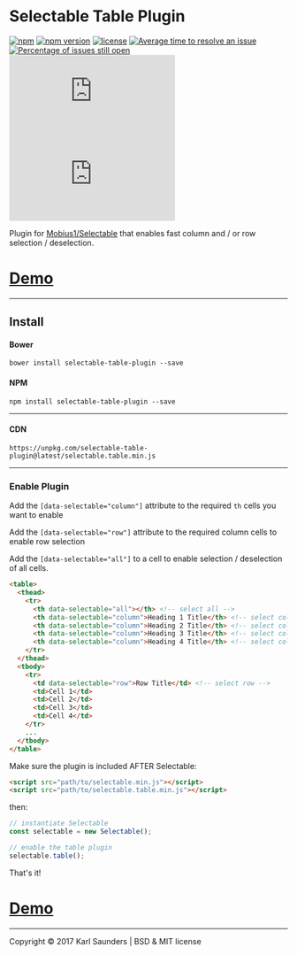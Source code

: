 # Selectable Table Plugin
[![npm](https://img.shields.io/npm/dt/selectable-table-plugin.svg)](https://www.npmjs.com/package/selectable-table-plugin)
[![npm version](https://badge.fury.io/js/selectable-table-plugin.svg)](https://badge.fury.io/js/selectable-table-plugin)
[![license](https://img.shields.io/github/license/mashape/apistatus.svg)](https://github.com/Mobius1/Selectable-Table-Plugin/blob/master/LICENSE)
[![Average time to resolve an issue](http://isitmaintained.com/badge/resolution/Mobius1/Selectable-Table-Plugin.svg)](http://isitmaintained.com/project/Mobius1/Selectable-Table-Plugin "Average time to resolve an issue")
[![Percentage of issues still open](http://isitmaintained.com/badge/open/Mobius1/Selectable-Table-Plugin.svg)](http://isitmaintained.com/project/Mobius1/Selectable-Table-Plugin "Percentage of issues still open")
![](http://img.badgesize.io/Mobius1/Selectable-Table-Plugin/master/selectable.table.min.js)
![](http://img.badgesize.io/Mobius1/Selectable-Table-Plugin/master/selectable.table.min.js?compression=gzip&label=gzipped)

 Plugin for [Mobius1/Selectable](https://github.com/Mobius1/Selectable) that enables fast column and / or row selection / deselection.

 # [Demo](https://s.codepen.io/Mobius1/debug/XxBQOa/yokZEWDmzaeA)

---

## Install

#### Bower
```
bower install selectable-table-plugin --save
```

#### NPM
```
npm install selectable-table-plugin --save
```

---


#### CDN

```
https://unpkg.com/selectable-table-plugin@latest/selectable.table.min.js
```
---

 ### Enable Plugin
 
 Add the `[data-selectable="column"]` attribute to the required `th` cells you want to enable

 Add the `[data-selectable="row"]` attribute to the required column cells to enable row selection

 Add the `[data-selectable="all"]` to a cell to enable selection / deselection of all cells.
 
 
  ```html
  <table>
    <thead>
      <tr>
        <th data-selectable="all"></th> <!-- select all -->
        <th data-selectable="column">Heading 1 Title</th> <!-- select column -->
        <th data-selectable="column">Heading 2 Title</th> <!-- select column -->
        <th data-selectable="column">Heading 3 Title</th> <!-- select column -->
        <th data-selectable="column">Heading 4 Title</th> <!-- select column -->
      </tr>
    </thead>
    <tbody>
      <tr>
        <td data-selectable="row">Row Title</td> <!-- select row -->
        <td>Cell 1</td>
        <td>Cell 2</td>
        <td>Cell 3</td>
        <td>Cell 4</td>
      </tr>
      ...
    </tbody>
  </table>
 ```
 
 Make sure the plugin is included AFTER Selectable:
 
 ```html
 <script src="path/to/selectable.min.js"></script>
 <script src="path/to/selectable.table.min.js"></script>
 ```
 
then:
 
 ```javascript
 // instantiate Selectable
 const selectable = new Selectable();
 
 // enable the table plugin
 selectable.table();
 ```
 
 That's it!
 
  # [Demo](https://s.codepen.io/Mobius1/debug/XxBQOa/yokZEWDmzaeA)
  
  ---
  
  Copyright © 2017 Karl Saunders | BSD & MIT license